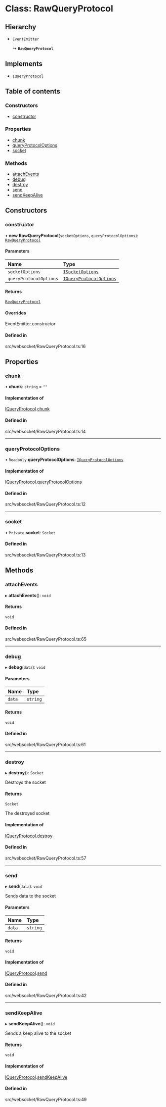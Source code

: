 # Class: RawQueryProtocol

## Hierarchy

- `EventEmitter`

  ↳ **`RawQueryProtocol`**

## Implements

- [`IQueryProtocol`](../wiki/IQueryProtocol)

## Table of contents

### Constructors

- [constructor](../wiki/RawQueryProtocol#constructor)

### Properties

- [chunk](../wiki/RawQueryProtocol#chunk)
- [queryProtocolOptions](../wiki/RawQueryProtocol#queryprotocoloptions)
- [socket](../wiki/RawQueryProtocol#socket)

### Methods

- [attachEvents](../wiki/RawQueryProtocol#attachevents)
- [debug](../wiki/RawQueryProtocol#debug)
- [destroy](../wiki/RawQueryProtocol#destroy)
- [send](../wiki/RawQueryProtocol#send)
- [sendKeepAlive](../wiki/RawQueryProtocol#sendkeepalive)

## Constructors

### constructor

• **new RawQueryProtocol**(`socketOptions`, `queryProtocolOptions`): [`RawQueryProtocol`](../wiki/RawQueryProtocol)

#### Parameters

| Name | Type |
| :------ | :------ |
| `socketOptions` | [`ISocketOptions`](../wiki/ISocketOptions) |
| `queryProtocolOptions` | [`IQueryProtocolOptions`](../wiki/IQueryProtocolOptions) |

#### Returns

[`RawQueryProtocol`](../wiki/RawQueryProtocol)

#### Overrides

EventEmitter.constructor

#### Defined in

src/websocket/RawQueryProtocol.ts:16

## Properties

### chunk

• **chunk**: `string` = `""`

#### Implementation of

[IQueryProtocol](../wiki/IQueryProtocol).[chunk](../wiki/IQueryProtocol#chunk)

#### Defined in

src/websocket/RawQueryProtocol.ts:14

___

### queryProtocolOptions

• `Readonly` **queryProtocolOptions**: [`IQueryProtocolOptions`](../wiki/IQueryProtocolOptions)

#### Implementation of

[IQueryProtocol](../wiki/IQueryProtocol).[queryProtocolOptions](../wiki/IQueryProtocol#queryprotocoloptions)

#### Defined in

src/websocket/RawQueryProtocol.ts:12

___

### socket

• `Private` **socket**: `Socket`

#### Defined in

src/websocket/RawQueryProtocol.ts:13

## Methods

### attachEvents

▸ **attachEvents**(): `void`

#### Returns

`void`

#### Defined in

src/websocket/RawQueryProtocol.ts:65

___

### debug

▸ **debug**(`data`): `void`

#### Parameters

| Name | Type |
| :------ | :------ |
| `data` | `string` |

#### Returns

`void`

#### Defined in

src/websocket/RawQueryProtocol.ts:61

___

### destroy

▸ **destroy**(): `Socket`

Destroys the socket

#### Returns

`Socket`

The destroyed socket

#### Implementation of

[IQueryProtocol](../wiki/IQueryProtocol).[destroy](../wiki/IQueryProtocol#destroy)

#### Defined in

src/websocket/RawQueryProtocol.ts:57

___

### send

▸ **send**(`data`): `void`

Sends data to the socket

#### Parameters

| Name | Type |
| :------ | :------ |
| `data` | `string` |

#### Returns

`void`

#### Implementation of

[IQueryProtocol](../wiki/IQueryProtocol).[send](../wiki/IQueryProtocol#send)

#### Defined in

src/websocket/RawQueryProtocol.ts:42

___

### sendKeepAlive

▸ **sendKeepAlive**(): `void`

Sends a keep alive to the socket

#### Returns

`void`

#### Implementation of

[IQueryProtocol](../wiki/IQueryProtocol).[sendKeepAlive](../wiki/IQueryProtocol#sendkeepalive)

#### Defined in

src/websocket/RawQueryProtocol.ts:49
